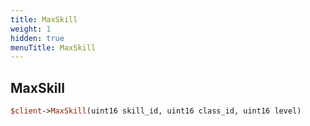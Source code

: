 ```yaml
---
title: MaxSkill
weight: 1
hidden: true
menuTitle: MaxSkill
---
```

## MaxSkill
```perl
$client->MaxSkill(uint16 skill_id, uint16 class_id, uint16 level)
```